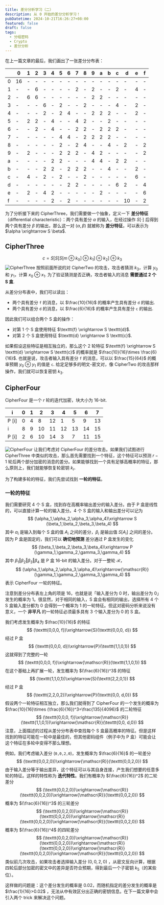 ```yaml
---
title: 差分分析学习（二）
description: 从 0 开始的差分分析学习！
pubDatetime: 2024-10-21T16:26:27+08:00
featured: false
draft: false
tags:
  - 分组密码
  - Crypto
  - 差分分析
---
```


在上一篇文章的最后，我们画出了一张差分分布表：

|     | 0   | 1   | 2   | 3   | 4   | 5   | 6   | 7   | 8   | 9   | a   | b   | c   | d   | e   | f   |
| --- | --- | --- | --- | --- | --- | --- | --- | --- | --- | --- | --- | --- | --- | --- | --- | --- |
| 0   | 16  | -   | -   | -   | -   | -   | -   | -   | -   | -   | -   | -   | -   | -   | -   | -   |
| 1   | -   | -   | 6   | -   | -   | -   | -   | 2   | -   | 2   | -   | -   | 2   | -   | 4   | -   |
| 2   | -   | 6   | 6   | -   | -   | -   | -   | -   | -   | 2   | 2   | -   | -   | -   | -   | -   |
| 3   | -   | -   | -   | 6   | -   | 2   | -   | -   | 2   | -   | -   | -   | 4   | -   | 2   | -   |
| 4   | -   | -   | -   | 2   | -   | 2   | 4   | -   | -   | 2   | 2   | 2   | -   | -   | 2   | -   |
| 5   | -   | 2   | 2   | -   | 4   | -   | -   | 4   | 2   | -   | -   | 2   | -   | -   | -   | -   |
| 6   | -   | -   | 2   | -   | 4   | -   | -   | 2   | 2   | -   | 2   | 2   | 2   | -   | -   | -   |
| 7   | -   | -   | -   | -   | -   | 4   | 4   | -   | 2   | 2   | 2   | 2   | -   | -   | -   | -   |
| 8   | -   | -   | -   | -   | -   | 2   | -   | 2   | 4   | -   | -   | 4   | -   | 2   | -   | 2   |
| 9   | -   | 2   | -   | -   | -   | 2   | 2   | 2   | -   | 4   | 2   | -   | -   | -   | -   | 2   |
| a   | -   | -   | -   | -   | 2   | 2   | -   | -   | -   | 4   | 4   | -   | 2   | 2   | -   | -   |
| b   | -   | -   | -   | 2   | 2   | -   | 2   | 2   | 2   | -   | -   | 4   | -   | -   | 2   | -   |
| c   | -   | 4   | -   | 2   | -   | 2   | -   | -   | 2   | -   | -   | -   | -   | -   | 6   | -   |
| d   | -   | -   | -   | -   | -   | -   | 2   | 2   | -   | -   | -   | -   | 6   | 2   | -   | 4   |
| e   | -   | 2   | -   | 4   | 2   | -   | -   | -   | -   | -   | 2   | -   | -   | -   | -   | 6   |
| f   | -   | -   | -   | -   | 2   | -   | 2   | -   | -   | -   | -   | -   | -   | 10  | -   | 2   |

为了分析接下来的 CipherThree，我们需要做一个抽象，定义一下 **差分特征**（differential characteristic）：两个具有差分 $\alpha$ 的输入，在经过操作 $S[\cdot ]$ 后得到两个具有差分 $\beta$ 的输出，那么这一对 $(\alpha,\beta)$ 就被称为 **差分特征**，可以表示为 $\alpha \xrightarrow S \beta$.

## CipherThree

$$
c = S [S [S[m \oplus k_0] \oplus k_1]\oplus k_2]\oplus k_3
$$
![CipherThree](https://s2.loli.net/2024/10/21/AIiRXaSf76HVrsD.png)
按照前面所说的对 CipherTwo 的攻击，攻击者猜测 $k_3$，计算 $y_0$ 和 $y_1$，计算 $x_0\oplus x_1$. 为了验证猜测是否正确，攻击者输入的消息 **需要通过 2 个 S 盒**.

从差分分布表中，我们可以读出：

- 两个具有差分 $\texttt{f}$ 的消息，以 $\frac{10}{16}$ 的概率产生具有差分 $\texttt{d}$ 的输出.
- 两个具有差分 $\texttt{d}$ 的消息，以 $\frac{6}{16}$ 的概率产生具有差分 $\texttt{c}$ 的输出.

因此我们可以组合两个 S 盒的操作：

- 对第 1 个 S 盒使用特征 $\texttt{f} \xrightarrow S \texttt{d}$.
- 对第 2 个 S 盒使用特征 $\texttt{d} \xrightarrow S \texttt{c}$.

如果假设这些特征是相互独立的，那么这个 2 轮特征 $\texttt{f} \xrightarrow S \texttt{d} \xrightarrow S \texttt{c}$ 的概率就是 $\frac{10}{16}\times \frac{6}{16}$. 也就是说，攻击者输入具有差分 $\texttt{f}$ 的消息，可以以 $\frac{15}{64}$ 的概率预期 $y_0\oplus y_1$ 的值是 $\texttt{c}$. 给定足够多的明文-密文对，像 CipherTwo 的攻击那样操作，我们就可以恢复密钥 $k_3$.

## CipherFour

CipherFour 是一个 $r$ 轮的迭代加密，块大小为 16-bit.

| i    | 0   | 1   | 2   | 3   | 4   | 5   | 6   | 7   |
| ---- | --- | --- | --- | --- | --- | --- | --- | --- |
| P [i] | 0   | 4   | 8   | 12  | 1   | 5   | 9   | 13  |
| i    | 8   | 9   | 10  | 11  | 12  | 13  | 14  | 15  |
| P [i] | 2   | 6   | 10  | 14  | 3   | 7   | 11  | 15  |

![CipherFour](https://s2.loli.net/2024/10/21/ZmyB6MugiqvUKXt.png)
让我们考虑对 CipherFour 的差分攻击。如果我们试图进行 CipherThree 中类似的攻击，那么首先需要找到一个特征，这个特征可以预测 $r-1$ 轮后两个部分加密的消息的差分。如果能够找到一个具有足够高概率的特征，那么原则上，我们就能够恢复轮密钥 $k_r$.

为了构建多轮的特征，我们先尝试找到 **一轮的特征**。

### 一轮的特征

我们需要研究 4 个 S 盒，找到存在高概率输出差分的输入差分。由于 P 盒是线性的，可以直接计算一轮的输入差分。4 个 S 盒的输入和输出差分可以记为
$$
(\alpha_1,\alpha_2,\alpha_3,\alpha_4)\xrightarrow S (\beta_1,\beta_2,\beta_3,\beta_4)
$$
其中 $\alpha_i$ 是输入到每个 S 盒的值 $A_i$ 之间的差分，$\beta_i$ 是输出值 $S[A_i]$ 之间的差分。
因为 P 盒是固定的，我们可以 **确切地预测** 差分通过 P 盒发生的变化
$$
(\beta_1,\beta_2,\beta_3,\beta_4)\xrightarrow P (\gamma_1,\gamma_2,\gamma_3,\gamma_4)
$$
其中 $\beta_1\Vert \beta_2\Vert \beta_3 \Vert\beta_4$ 是 P 盒 16-bit 的输入差分。对于一整轮 $\mathscr{R}$，
$$
(\alpha_1,\alpha_2,\alpha_3,\alpha_4)\xrightarrow{\mathscr{R}}(\gamma_1,\gamma_2,\gamma_3,\gamma_4)
$$
表示 CipherFour 一轮的特征。

注意到差分分布表左上角的项是 16，也就是说「输入差分为 0 时，输出差分为 0」发生的概率为 1。很显然，对于相同的输入，S 盒会有相同的输出，选择所有 4 个 S 盒输入差分都为 0 会得到一个概率为 1 的一轮特征。但这对密码分析来说没有意义，一个 **非平凡** 的一轮特征必须最多具有 3 个输入差分为 0 的 S 盒。

我们考虑发生概率为 $\frac{10}{16}$ 的特征
$$
(\texttt{0,0,0, f})\xrightarrow{S}(\texttt{0,0,0, d})
$$
经过 P 盒
$$
(\texttt{0,0,0, d})\xrightarrow{P}(\texttt{1,1,0,1})
$$
这就得到了完整的一轮
$$
(\texttt{0,0,0, f})\xrightarrow{\mathscr{R}}(\texttt{1,1,0,1})
$$
在这个基础上再扩展一轮，发生概率为  $(\frac{6}{16})^3$ 的特征
$$
(\texttt{1,1,0,1})\xrightarrow{S}(\texttt{2,2,0,1})
$$
经过 P 盒
$$
(\texttt{2,2,0,2})\xrightarrow{P}(\texttt{0,0, d,0})
$$
假设两个一轮特征相互独立，那么我们就得到了 CipherFour 的一个发生的概率为 $\frac{10}{16}\times (\frac{6}{16})^3=\frac{135}{4096}$ 的二轮特征
$$
(\texttt{0,0,0, f})\xrightarrow{\mathscr{R}}(\texttt{1,1,0,1})\xrightarrow{\mathscr{R}}(\texttt{0,0, d,0})
$$
注意，上面描述的过程从差分分布表中查找每个 S 盒最高概率的特征。但是这样找到的特征可能在一轮中是最佳的，但其他密码组件（例子中为 P 盒）可能会让这个特征在多轮中变得不那么理想。

例如，我们考虑输入差分 $(\texttt{0,0,2,0})$，发生概率为 $\frac{6}{16}$ 的一轮差分
$$
(\texttt{0,0,2,0})\xrightarrow{\mathscr{R}}(\texttt{0,0,2,0})
$$
由于输入差分等于输出差异，这个特征可以与其自身连接，产生我们想要的任意多轮的特征。这样的特性称为 **迭代特性**。我们有概率为 $(\frac{6}{16})^2$ 的二轮差分
$$
(\texttt{0,0,2,0})\xrightarrow{\mathscr{R}}(\texttt{0,0,2,0})\xrightarrow{\mathscr{R}}(\texttt{0,0,2,0})
$$
概率为 $(\frac{6}{16})^3$ 的三轮差分
$$
(\texttt{0,0,2,0})\xrightarrow{\mathscr{R}}(\texttt{0,0,2,0})\xrightarrow{\mathscr{R}}(\texttt{0,0,2,0})\xrightarrow{\mathscr{R}}(\texttt{0,0,2,0})
$$
概率为 $(\frac{6}{16})^4$ 的四轮差分
$$
(\texttt{0,0,2,0})\xrightarrow{\mathscr{R}}(\texttt{0,0,2,0})\xrightarrow{\mathscr{R}}(\texttt{0,0,2,0})\xrightarrow{\mathscr{R}}(\texttt{0,0,2,0})\xrightarrow{\mathscr{R}}(\texttt{0,0,2,0})
$$
类似前几次攻击，如果攻击者选择输入差分 $(0,0,2,0)$ ，从密文反向计算，根据四轮后部分加密的密文中的差异是否符合预期，得到最后一个子密钥 $k_5$（的某些位）。

这样做的问题是：这个差分发生的概率是 $0.02$，而随机指定的差分发生的概率是 $\frac{1}{16}>0.02$ ，无法从中有效区分出正确的密钥信息。在下一篇文章中会引入两个 trick 来解决这个问题。

